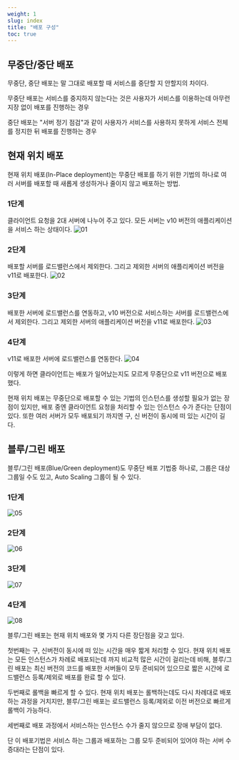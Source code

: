 ```yaml
---
weight: 1
slug: index
title: "배포 구성"
toc: true
---
```


## 무중단/중단 배포

무중단, 중단 배포는 말 그대로 배포할 때 서비스를 중단할 지 안할지의 차이다.


무중단 배포는 서비스를 중지하지 않는다는 것은 사용자가 서비스를 이용하는데 아무런 지장 없이 배포를 진행하는 경우

중단 배포는 "서버 정기 점검"과 같이 사용자가 서비스를 사용하지 못하게 서비스 전체를 정지한 뒤 배포를 진행하는 경우

## 현재 위치 배포

현재 위치 배포(In-Place deployment)는 무중단 배포를 하기 위한 기법의 하나로 여러 서버를 배포할 때 새롭게 생성하거나 줄이지 않고 배포하는 방법.

### 1단계
클라이언트 요청을 2대 서버에 나누어 주고 있다. 모든 서버는 v10 버전의 애플리케이션을 서비스 하는 상태이다.
![01](/docs/infra/deploy/method/01.png)

### 2단계
배포할 서버를 로드밸런스에서 제외한다. 그리고 제외한 서버의 애플리케이션 버전을 v11로 배포한다.
![02](/docs/infra/deploy/method/02.png)

### 3단계
배포한 서버에 로드밸런스를 연동하고, v10 버전으로 서비스하는 서버를 로드밸런스에서 제외한다. 그리고 제외한 서버의 애플리케이션 버전을 v11로 배포한다.
![03](/docs/infra/deploy/method/03.png)

### 4단계
v11로 배포한 서버에 로드밸런스를 연동한다.
![04](/docs/infra/deploy/method/04.png)

이렇게 하면 클라이언트는 배포가 일어났는지도 모르게 무중단으로 v11 버전으로 배포했다.

현재 위치 배포는 무중단으로 배포할 수 있는 기법의 인스턴스를 생성할 필요가 없는 장점이 있지만, 배포 중엔 클라이언트 요청을 처리할 수 있는 인스턴스 수가 준다는 단점이 있다. 또한 여러 서버가 모두 배포되기 까지엔 구, 신 버전이 동시에 떠 있는 시간이 길다.

## 블루/그린 배포

블루/그린 배포(Blue/Green deployment)도 무중단 배포 기법중 하나로, 그룹은 대상 그룹일 수도 있고, Auto Scaling 그룹이 될 수 있다.

### 1단계
![05](/docs/infra/deploy/method/05.png)

### 2단계
![06](/docs/infra/deploy/method/06.png)

### 3단계
![07](/docs/infra/deploy/method/07.png)

### 4단계
![08](/docs/infra/deploy/method/08.png)

블루/그린 배포는 현재 위치 배포와 몇 가지 다른 장단점을 갖고 있다. 

첫번째는 구, 신버전이 동시에 떠 있는 시간을 매우 짧게 처리할 수 있다.
현재 위치 배포는 모든 인스턴스가 차례로 배포되는데 까지 비교적 많은 시간이 걸리는데 비해, 블루/그린 배포는 최신 버전의 코드를 배포한 서버들이 모두 준비되어 있으므로 짧은 시간에 로드밸런스 등록/제외로 배포를 완료 할 수 있다.

두번째로 롤백을 빠르게 할 수 있다. 현재 위치 배포는 롤백하는데도 다시 차례대로 배포하는 과정을 거치지만, 블루/그린 배포는 로드밸런스 등록/제외로 이전 버전으로 빠르게 롤백이 가능하다.

세번째로 배포 과정에서 서비스하는 인스턴스 수가 줄지 않으므로 장애 부담이 없다.

단 이 배포기법은 서비스 하는 그룹과 배포하는 그룹 모두 준비되어 있어야 하는 서버 수 증대라는 단점이 있다. 
